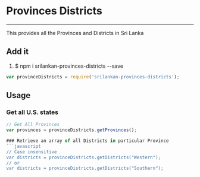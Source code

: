 # Provinces Districts
--------------
This provides all the Provinces and Districts in Sri Lanka

## Add it

1. $ npm i srilankan-provinces-districts --save
```javascript
var provinceDistricts = require('srilankan-provinces-districts');
```

## Usage

### Get all U.S. states
```javascript
// Get All Provinces 
var provinces = provinceDistricts.getProvinces();

### Retrieve an array of all Districts in particular Province
```javascript
// Case insensitive
var districts = provinceDistricts.getDistricts("Western");
// or 
var districts = provinceDistricts.getDistricts("Southern");
```

